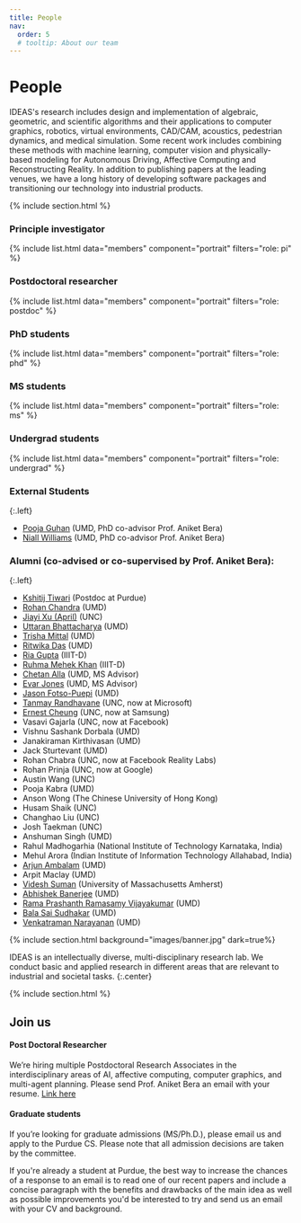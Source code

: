 ```yaml
---
title: People
nav:
  order: 5
  # tooltip: About our team
---
```


# <i class="fas fa-users"></i>People

IDEAS's research includes design and implementation of algebraic, geometric, and scientific algorithms and their applications to computer graphics, robotics, virtual environments, CAD/CAM, acoustics, pedestrian dynamics, and medical simulation. Some recent work includes combining these methods with machine learning, computer vision and physically-based modeling for Autonomous Driving, Affective Computing and Reconstructing Reality. In addition to publishing papers at the leading venues, we have a long history of developing software packages and transitioning our technology into industrial products.


{% include section.html %}

### Principle investigator

{%
  include list.html
  data="members"
  component="portrait"
  filters="role: pi"
%}

### Postdoctoral researcher

{%
  include list.html
  data="members"
  component="portrait"
  filters="role: postdoc"
%}


### PhD students

{%
  include list.html
  data="members"
  component="portrait"
  filters="role: phd"
%}

### MS students

{%
  include list.html
  data="members"
  component="portrait"
  filters="role: ms"
%}

### Undergrad students

{%
  include list.html
  data="members"
  component="portrait"
  filters="role: undergrad"
%}


### External Students
{:.left}

- [Pooja Guhan](https://www.cs.umd.edu/people/pguhan) (UMD, PhD co-advisor Prof. Aniket Bera)
- [Niall Williams](https://www.cs.umd.edu/people/niallw) (UMD, PhD co-advisor Prof.  Aniket Bera)

### Alumni (co-advised or co-supervised by Prof. Aniket Bera):
{:.left}

- [Kshitij Tiwari](https://kshitijtiwari.com/) (Postdoc at Purdue)
- [Rohan Chandra](https://www.cs.umd.edu/people/rchandr1) (UMD)
- [Jiayi Xu (April)](https://www.linkedin.com/in/jiayixuu/) (UNC)
- [Uttaran Bhattacharya](https://www.cs.umd.edu/~uttaranb/) (UMD)
- [Trisha Mittal](https://www.cs.umd.edu/~trisha/) (UMD)
- [Ritwika Das](https://www.linkedin.com/in/ritwika-das) (UMD)
- [Ria Gupta](https://www.cs.purdue.edu/homes/ab/#) (IIIT-D)
- [Ruhma Mehek Khan](https://www.cs.purdue.edu/homes/ab/#) (IIIT-D)
- [Chetan Alla](http://chetanalla.com/) (UMD, MS Advisor)
- [Evar Jones](https://twitter.com/jonesevar?lang=en) (UMD, MS Advisor)
- [Jason Fotso-Puepi](https://www.linkedin.com/in/jason-fotso/) (UMD)
- [Tanmay Randhavane](http://scholar.google.com/citations?user=IwLdNBQAAAAJ&hl=en) (UNC, now at Microsoft)
- [Ernest Cheung](https://scholar.google.com.hk/citations?user=5mSGPVIAAAAJ&hl=en) (UNC, now at Samsung)
- Vasavi Gajarla (UNC, now at Facebook)
- Vishnu Sashank Dorbala (UMD)
- Janakiraman Kirthivasan (UMD)
- Jack Sturtevant (UMD)
- Rohan Chabra (UNC, now at Facebook Reality Labs)
- Rohan Prinja (UNC, now at Google)
- Austin Wang (UNC)
- Pooja Kabra (UMD)
- Anson Wong (The Chinese University of Hong Kong)
- Husam Shaik (UNC)
- Changhao Liu (UNC)
- Josh Taekman (UNC)
- Anshuman Singh (UMD)
- Rahul Madhogarhia (National Institute of Technology Karnataka, India)
- Mehul Arora (Indian Institute of Information Technology Allahabad, India)
- [Arjun Ambalam](https://www.linkedin.com/in/arjunsrinivasana) (UMD)
- Arpit Maclay (UMD)
- [Videsh Suman](https://sumanvid97.github.io/about) (University of Massachusetts Amherst)
- [Abhishek Banerjee](https://www.linkedin.com/in/abhi-banerjee-50) (UMD)
- [Rama Prashanth Ramasamy Vijayakumar](https://www.researchgate.net/profile/Rama-Prashanth-Ramasamy-Vijayakumar-2) (UMD)
- [Bala Sai Sudhakar](https://scholar.google.com/citations?user=g8C4kkcAAAAJ&hl=en) (UMD)
- [Venkatraman Narayanan](https://scholar.google.com/citations?user=kzirGLwAAAAJ&hl=en) (UMD)

{% include section.html background="images/banner.jpg" dark=true%}

IDEAS is an intellectually diverse, multi-disciplinary research lab. We conduct basic and applied research in different areas that are relevant to industrial and societal tasks.
{:.center}

{% include section.html %}

## Join us

#### Post Doctoral Researcher

We’re hiring multiple Postdoctoral Research Associates in the interdisciplinary areas of AI, affective computing, computer graphics, and multi-agent planning. Please send Prof. Aniket Bera an email with your resume. [Link here](https://www.cs.purdue.edu/homes/ab/postdoc.pdf)

#### Graduate students

If you’re looking for graduate admissions (MS/Ph.D.), please email us and apply to the Purdue CS. Please note that all admission decisions are taken by the committee.

If you're already a student at Purdue, the best way to increase the chances of a response to an email is to read one of our recent papers and include a concise paragraph with the benefits and drawbacks of the main idea as well as possible improvements you'd be interested to try and send us an email with your CV and background.

<!-- {% include link.html type="external" link="https://google.com/" text="Apply Now" icon="" style="button" %}
{:.center} -->
